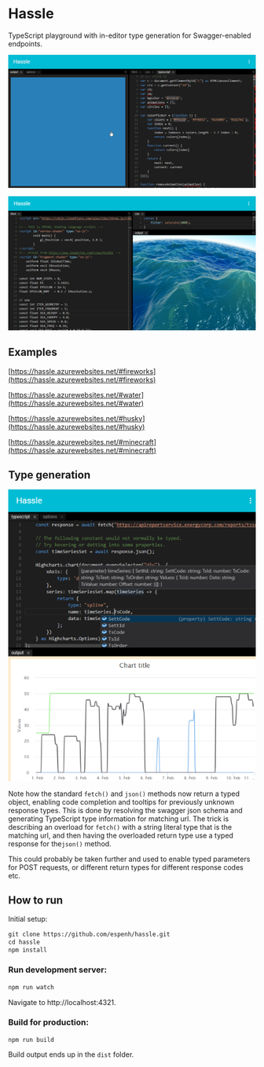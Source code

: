 # Hassle
TypeScript playground with in-editor type generation for Swagger-enabled endpoints.

![alt tag](https://github.com/espenh/hassle/blob/master/docs/screenshots/hassle_fireworks.gif)

![alt tag](https://github.com/espenh/hassle/blob/master/docs/screenshots/hassle_water.png)


## Examples
[https://hassle.azurewebsites.net/#fireworks](https://hassle.azurewebsites.net/#fireworks)

[https://hassle.azurewebsites.net/#water](https://hassle.azurewebsites.net/#water)

[https://hassle.azurewebsites.net/#husky](https://hassle.azurewebsites.net/#husky)

[https://hassle.azurewebsites.net/#minecraft](https://hassle.azurewebsites.net/#minecraft)


## Type generation
![alt tag](https://github.com/espenh/hassle/blob/master/docs/screenshots/hassle_swagger_typegen.png)

Note how the standard ```fetch()``` and ```json()``` methods now return a typed object, enabling code completion and tooltips for previously unknown response types. This is done by resolving the swagger json schema and generating TypeScript type information for matching url. The trick is describing an overload for ```fetch()``` with a string literal type that is the matching url, and then having the overloaded return type use a typed response for the```json()``` method. 

This could probably be taken further and used to enable typed parameters for POST requests, or different return types for different response codes etc.


## How to run
Initial setup:
```
git clone https://github.com/espenh/hassle.git
cd hassle
npm install
```

### Run development server:
```bash
npm run watch
```
Navigate to http://localhost:4321.


### Build for production:
```
npm run build
```
Build output ends up in the ```dist``` folder.